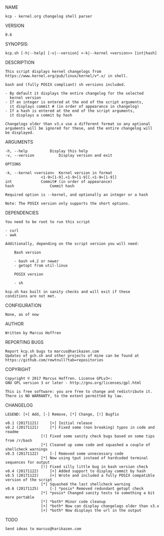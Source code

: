 NAME

	kcp - kernel.org changelog shell parser

VERSION

	0.6

SYNOPSIS:

	kcp.sh [-h|--help] [-v|--version] <-k|--kernel <version>> [int|hash]

DESCRIPTION

	This script displays kernel changelogs from
	https://www.kernel.org/pub/linux/kernel/v*.x/ in shell.

	bash and (fully POSIX compliant) sh versions included.

	- By default it displays the entire changelog for the selected
	  kernel version
	- If an integer is entered at the end of the script arguments,
	  it displays commit # (in order of appearance in changelog)
	- If a hash is entered at the end of the script arguments,
	  it displays a commit by hash

	Changelogs older than v3.x use a different format so any optional
	arguments will be ignored for these, and the entire changelog will
	be displayed.

ARGUMENTS

	-h, --help			Display this help
	-v, --version			Display version and exit

	OPTIONS

	-k, --kernel <version>	Kernel version in format
					<1-9>[1-9].<1-9>[1-9][.<1-9>[1-9]]
	int				Commit# (in order of appearance)
	hash				Commit hash

	Required option is --kernel, and optionally an integer or a hash

	Note: The POSIX version only supports the short options.

DEPENDENCIES

	You need to be root to run this script

	- curl
	- awk

	Additionally, depending on the script version you will need:

	    Bash version

	    - bash v4.2 or newer
	    - getopt from util-linux

	    POSIX version

	    - sh

	kcp.sh has built in sanity checks and will exit if these
	conditions are not met.

CONFIGURATION

	None, as of now

AUTHOR

	Written by Marcus Hoffren

REPORTING BUGS

	Report kcp.sh bugs to marcus@harikazen.com
	Updates of gch.sh and other projects of mine can be found at
	https://github.com/rewtnull?tab=repositories

COPYRIGHT

	Copyright © 2017 Marcus Hoffren. License GPLv3+:
	GNU GPL version 3 or later - http://gnu.org/licenses/gpl.html

	This is free software: you are free to change and redistribute it.
	There is NO WARRANTY, to the extent permitted by law.

CHANGELOG

	LEGEND: [+] Add, [-] Remove, [*] Change, [!] Bugfix

	v0.1 (20171121)		[+] Initial release
	v0.2 (20171121)		[*] Fixed some (non breaking) typos in code and readme
					[!] Fixed some sanity check bugs based on some tips from /r/bash
					[*] Cleaned up some code and squashed a couple of shellcheck warnings
	v0.3 (20171122)		[-] Removed some unnecessary code
					[*] Now using tput instead of hardcoded terminal sequences for output
					[!] Fixed silly little bug in bash version check
	v0.4 (20171122)		[+] Added support to display commit by hash
	v0.5 (20171122)		[+] Wrote and included a fully POSIX compatible version of the script
					[*] Squashed the last shellcheck warning
	v0.6 (20171125)		[-] *posix* Removed redundant getopt check
					[*] *posix* Changed sanity tests to something a bit more portable
					[*] *both* Minor code cleanup
					[+] *both* Now can display changelogs older than v3.x
					[+] *both* Now displays the url in the output

TODO

	Send ideas to marcus@harikazen.com
